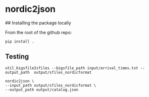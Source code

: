 # nordic2json

## Installing the package locally

From the root of the github repo:

	pip install .

## Testing

	util_bigsfile2sfiles --bigsfile_path input/arrival_times.txt --output_path  output/sfiles_nordicformat

	nordic2json \
	--input_path output/sfiles_nordicformat \
	--output_path output/catalog.json

	
	
